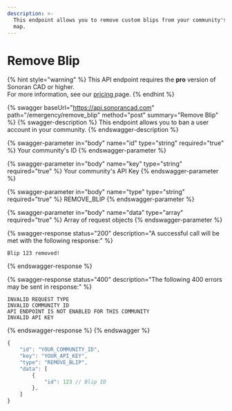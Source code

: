 ```yaml
---
description: >-
  This endpoint allows you to remove custom blips from your community's live
  map.
---
```


# Remove Blip

{% hint style="warning" %}
This API endpoint requires the **pro** version of Sonoran CAD or higher.\
For more information, see our [pricing ](../../../../../pricing/faq/)page.
{% endhint %}

{% swagger baseUrl="https://api.sonorancad.com" path="/emergency/remove_blip" method="post" summary="Remove Blip" %}
{% swagger-description %}
This endpoint allows you to ban a user account in your community.
{% endswagger-description %}

{% swagger-parameter in="body" name="id" type="string" required="true" %}
Your community's ID
{% endswagger-parameter %}

{% swagger-parameter in="body" name="key" type="string" required="true" %}
Your community's API Key
{% endswagger-parameter %}

{% swagger-parameter in="body" name="type" type="string" required="true" %}
REMOVE_BLIP
{% endswagger-parameter %}

{% swagger-parameter in="body" name="data" type="array" required="true" %}
Array of request objects
{% endswagger-parameter %}

{% swagger-response status="200" description="A successful call will be met with the following response:" %}
```
Blip 123 removed!
```
{% endswagger-response %}

{% swagger-response status="400" description="The following 400 errors may be sent in response:" %}
```http
INVALID REQUEST TYPE
INVALID COMMUNITY ID
API ENDPOINT IS NOT ENABLED FOR THIS COMMUNITY
INVALID API KEY
```
{% endswagger-response %}
{% endswagger %}

```javascript
{
    "id": "YOUR_COMMUNITY_ID",
    "key": "YOUR_API_KEY",
    "type": "REMOVE_BLIP",
    "data": [
        {
            "id": 123 // Blip ID
        },
    ]
}
```
